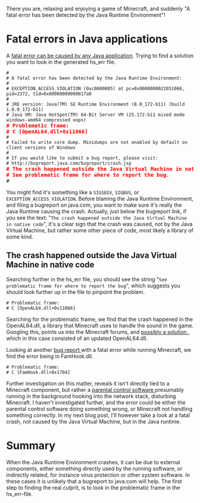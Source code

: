 There you are, relaxing and enjoying a game of Minecraft, and suddenly "A fatal error has been detected by the Java Runtime Environment"!

# Fatal errors in Java applications
A [fatal error can be caused by any Java application][1]. Trying to find a solution you want to look in the generated hs_err file.


<pre><code>#
# A fatal error has been detected by the Java Runtime Environment:
#
# EXCEPTION_ACCESS_VIOLATION (0xc0000005) at pc=0x0000000022051066, pid=2372, tid=0x00000000000017a0
#
# JRE version: Java(TM) SE Runtime Environment (8.0_172-b11) (build 1.8.0_172-b11)
# Java VM: Java HotSpot(TM) 64-Bit Server VM (25.172-b11 mixed mode windows-amd64 compressed oops)
</code><b style="color: red;"># Problematic frame:</b>
<b style="color: red;"># C [OpenAL64.dll+0x11066]</b><code>
#
# Failed to write core dump. Minidumps are not enabled by default on client versions of Windows
#
# If you would like to submit a bug report, please visit:
# http://bugreport.java.com/bugreport/crash.jsp
</code><b style="color: red;"># The crash happened outside the Java Virtual Machine in native code.</b>
<b style="color: red;"># See problematic frame for where to report the bug.</b>
#
</pre>
You might find it's something like a `SIGSEGV`, `SIGBUS`, or `EXCEPTION_ACCESS_VIOLATION`. Before blaming the Java Runtime Environment, and filing a bugreport on java.com, you want to make sure it's really the Java Runtime causing the crash. Actually, just below the bugreport link, if you see the text: "`The crash happened outside the Java Virtual Machine in native code`", it's a clear sign that the crash was caused, not by the Java Virtual Machine, but rather some other piece of code, most likely a library of some kind. 

## The crash happened outside the Java Virtual Machine in native code
Searching further in the hs_err file, you should see the string "`See problematic frame for where to report the bug`",  which suggests you should look further up in the file to pinpoint the problem. 

```
# Problematic frame:
# C [OpenAL64.dll+0x11066]
```

Searching for the problematic frame, we find that the crash happened in the OpenAL64.dll, a library that Minecraft uses to handle the sound in the game. Googling this, points us into the Minecraft forums, and [possibly a solution ][2], which in this case consisted of an updated OpenAL64.dll.

Looking at another [bug report ][3] with a fatal error while running Minecraft, we find the error being in FamHook.dll. 
```
# Problematic frame:
# C [FamHook.dll+0x1704]
```

Further investigation on this matter, reveals it isn't directly tied to a Minecraft component, but rather a [parental control software ][4] presumably running in the background hooking into the network stack, disturbing Minecraft. I haven't investigated further, and the error could be either the parental control software doing something wrong, or Minecraft not handling something correctly. In my next blog post, I'll however take a look at a fatal crash, not caused by the Java Virtual Machine, but in the Java runtime.

# Summary
When the Java Runtime Environment crashes, it can be due to external components, either something directly used by the running software, or indirectly related, for instance virus protection or other system software. In these cases it is unlikely that a bugreport to java.com will help. The first step to finding the real culprit, is to look in the problematic frame in the hs_err-file.


[1]: https://bugs.openjdk.java.net/browse/JDK-8202755
[2]: https://www.minecraftforum.net/forums/archive/legacy-support/1737178-openal-access-violation
[3]: https://bugs.openjdk.java.net/browse/JDK-8223809
[4]: https://bugs.mojang.com/browse/MC-26702
